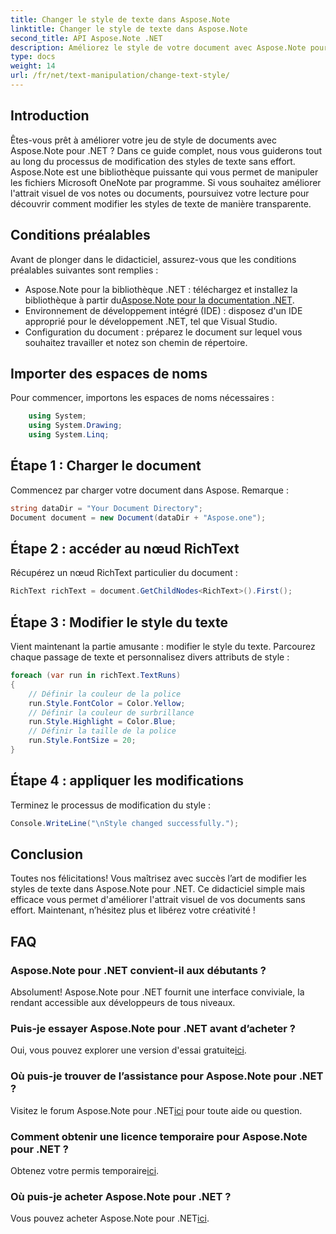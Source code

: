 ```yaml
---
title: Changer le style de texte dans Aspose.Note
linktitle: Changer le style de texte dans Aspose.Note
second_title: API Aspose.Note .NET
description: Améliorez le style de votre document avec Aspose.Note pour .NET. Apprenez à modifier les styles de texte sans effort dans ce guide étape par étape. Essayez-le gratuitement!
type: docs
weight: 14
url: /fr/net/text-manipulation/change-text-style/
---
```

## Introduction
Êtes-vous prêt à améliorer votre jeu de style de documents avec Aspose.Note pour .NET ? Dans ce guide complet, nous vous guiderons tout au long du processus de modification des styles de texte sans effort. Aspose.Note est une bibliothèque puissante qui vous permet de manipuler les fichiers Microsoft OneNote par programme. Si vous souhaitez améliorer l'attrait visuel de vos notes ou documents, poursuivez votre lecture pour découvrir comment modifier les styles de texte de manière transparente.
## Conditions préalables
Avant de plonger dans le didacticiel, assurez-vous que les conditions préalables suivantes sont remplies :
-  Aspose.Note pour la bibliothèque .NET : téléchargez et installez la bibliothèque à partir du[Aspose.Note pour la documentation .NET](https://reference.aspose.com/note/net/).
- Environnement de développement intégré (IDE) : disposez d'un IDE approprié pour le développement .NET, tel que Visual Studio.
- Configuration du document : préparez le document sur lequel vous souhaitez travailler et notez son chemin de répertoire.
## Importer des espaces de noms
Pour commencer, importons les espaces de noms nécessaires :
```csharp
    using System;
    using System.Drawing;
    using System.Linq;
```
## Étape 1 : Charger le document
Commencez par charger votre document dans Aspose. Remarque :
```csharp
string dataDir = "Your Document Directory";
Document document = new Document(dataDir + "Aspose.one");
```
## Étape 2 : accéder au nœud RichText
Récupérez un nœud RichText particulier du document :
```csharp
RichText richText = document.GetChildNodes<RichText>().First();
```
## Étape 3 : Modifier le style du texte
Vient maintenant la partie amusante : modifier le style du texte. Parcourez chaque passage de texte et personnalisez divers attributs de style :
```csharp
foreach (var run in richText.TextRuns)
{
    // Définir la couleur de la police
    run.Style.FontColor = Color.Yellow;
    // Définir la couleur de surbrillance
    run.Style.Highlight = Color.Blue;
    // Définir la taille de la police
    run.Style.FontSize = 20;
}
```
## Étape 4 : appliquer les modifications
Terminez le processus de modification du style :
```csharp
Console.WriteLine("\nStyle changed successfully.");
```
## Conclusion
Toutes nos félicitations! Vous maîtrisez avec succès l’art de modifier les styles de texte dans Aspose.Note pour .NET. Ce didacticiel simple mais efficace vous permet d'améliorer l'attrait visuel de vos documents sans effort. Maintenant, n’hésitez plus et libérez votre créativité !
## FAQ
### Aspose.Note pour .NET convient-il aux débutants ?
Absolument! Aspose.Note pour .NET fournit une interface conviviale, la rendant accessible aux développeurs de tous niveaux.
### Puis-je essayer Aspose.Note pour .NET avant d’acheter ?
 Oui, vous pouvez explorer une version d'essai gratuite[ici](https://releases.aspose.com/).
### Où puis-je trouver de l’assistance pour Aspose.Note pour .NET ?
 Visitez le forum Aspose.Note pour .NET[ici](https://forum.aspose.com/c/note/28) pour toute aide ou question.
### Comment obtenir une licence temporaire pour Aspose.Note pour .NET ?
 Obtenez votre permis temporaire[ici](https://purchase.aspose.com/temporary-license/).
### Où puis-je acheter Aspose.Note pour .NET ?
 Vous pouvez acheter Aspose.Note pour .NET[ici](https://purchase.aspose.com/buy).